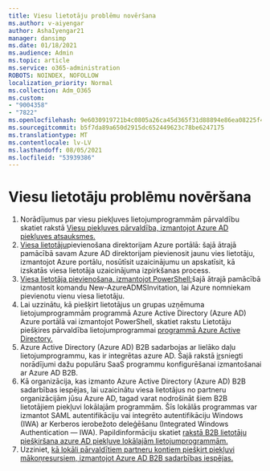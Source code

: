 ```yaml
---
title: Viesu lietotāju problēmu novēršana
ms.author: v-aiyengar
author: AshaIyengar21
manager: dansimp
ms.date: 01/18/2021
ms.audience: Admin
ms.topic: article
ms.service: o365-administration
ROBOTS: NOINDEX, NOFOLLOW
localization_priority: Normal
ms.collection: Adm_O365
ms.custom:
- "9004358"
- "7822"
ms.openlocfilehash: 9e6030919721b4c0805a26ca45d365f31d88894e86ea08225f47576e7d152047
ms.sourcegitcommit: b5f7da89a650d2915dc652449623c78be6247175
ms.translationtype: MT
ms.contentlocale: lv-LV
ms.lasthandoff: 08/05/2021
ms.locfileid: "53939386"
---
```

# <a name="troubleshoot-guest-user-issues"></a>Viesu lietotāju problēmu novēršana

1. Norādījumus par viesu piekļuves lietojumprogrammām pārvaldību skatiet rakstā [Viesu piekļuves pārvaldība, izmantojot Azure AD piekļuves atsauksmes.](https://docs.microsoft.com/azure/active-directory/governance/manage-guest-access-with-access-reviews)
1. [Viesa lietotāju](https://docs.microsoft.com/azure/active-directory/external-identities/b2b-quickstart-add-guest-users-portal)pievienošana direktorijam Azure portālā: šajā ātrajā pamācībā savam Azure AD direktorijam pievienosit jaunu vies lietotāju, izmantojot Azure portālu, nosūtīsit uzaicinājumu un apskatīsit, kā izskatās viesa lietotāja uzaicinājuma izpirkšanas process.
1. [Viesa lietotāja pievienošana, izmantojot PowerShell:](https://docs.microsoft.com/azure/active-directory/external-identities/b2b-quickstart-invite-powershell)šajā ātrajā pamācībā izmantosit komandu New-AzureADMSInvitation, lai Azure nomniekam pievienotu vienu viesa lietotāju.
1. Lai uzzinātu, kā piešķirt lietotājus un grupas uzņēmuma lietojumprogrammām programmā Azure Active Directory (Azure AD) Azure portālā vai izmantojot PowerShell, skatiet rakstu Lietotāju piešķires pārvaldība lietojumprogrammai [programmā Azure Active Directory.](https://docs.microsoft.com/azure/active-directory/manage-apps/assign-user-or-group-access-portal) 
1. Azure Active Directory (Azure AD) B2B sadarbojas ar lielāko daļu lietojumprogrammu, kas ir integrētas azure AD. Šajā rakstā [ir](https://docs.microsoft.com/azure/active-directory/external-identities/configure-saas-apps)sniegti norādījumi dažu populāru SaaS programmu konfigurēšanai izmantošanai ar Azure AD B2B.
1. Kā organizācija, kas izmanto Azure Active Directory (Azure AD) B2B sadarbības iespējas, lai uzaicinātu viesa lietotājus no partneru organizācijām jūsu Azure AD, tagad varat nodrošināt šiem B2B lietotājiem piekļuvi lokālajām programmām. Šīs lokālās programmas var izmantot SAML autentifikāciju vai integrēto autentifikāciju Windows (IWA) ar Kerberos ierobežoto deleģēšanu (Integrated Windows Authentication — IWA). Papildinformāciju skatiet [rakstā B2B lietotāju piešķiršana azure AD piekļuve lokālajām lietojumprogrammām.](https://docs.microsoft.com/azure/active-directory/external-identities/hybrid-cloud-to-on-premises)
1. Uzziniet, [kā lokāli pārvaldītiem partneru kontiem piešķirt piekļuvi mākoņresursiem, izmantojot Azure AD B2B sadarbības iespējas.](https://docs.microsoft.com/azure/active-directory/external-identities/hybrid-on-premises-to-cloud)